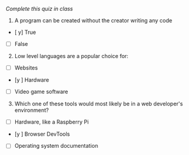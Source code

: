 *Complete this quiz in class*

1. A program can be created without the creator writing any code

- [ y] True
- [ ] False

2. Low level languages are a popular choice for:

- [ ] Websites
- [y ] Hardware
- [ ] Video game software

3. Which one of these tools would most likely be in a web developer's environment?

- [ ] Hardware, like a Raspberry Pi
- [y ] Browser DevTools
- [ ] Operating system documentation
